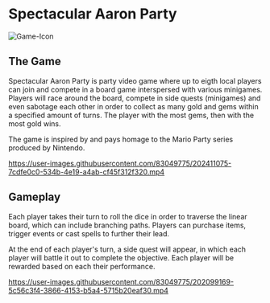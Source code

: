 # Spectacular Aaron Party

![Game-Icon](https://user-images.githubusercontent.com/83049775/120878120-f5b27880-c5ec-11eb-9b35-fabfb6c7a065.png)

## The Game

Spectacular Aaron Party is party video game where up to eigth local players can join and compete in a board game interspersed with various minigames. Players will race around the board, compete in side quests (minigames) and even sabotage each other in order to collect as many gold and gems within a specified amount of turns. The player with the most gems, then with the most gold wins.

The game is inspired by and pays homage to the Mario Party series produced by Nintendo.

https://user-images.githubusercontent.com/83049775/202411075-7cdfe0c0-534b-4e19-a4ab-cf45f312f320.mp4


## Gameplay

Each player takes their turn to roll the dice in order to traverse the linear board, which can include branching paths. Players can purchase items, trigger events or cast spells to further their lead.

At the end of each player's turn, a side quest will appear, in which each player will battle it out to complete the objective. Each player will be rewarded based on each their performance.

https://user-images.githubusercontent.com/83049775/202099169-5c56c3f4-3866-4153-b5a4-5715b20eaf30.mp4




<br />

